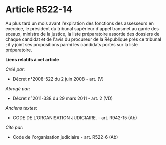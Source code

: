 # Article R522-14

Au plus tard un mois avant l'expiration des fonctions des assesseurs en exercice, le président du tribunal supérieur d'appel
transmet au garde des sceaux, ministre de la justice, la liste préparatoire assortie des dossiers de chaque candidat et de
l'avis du procureur de la République près ce tribunal ; il y joint ses propositions parmi les candidats portés sur la liste
préparatoire.

**Liens relatifs à cet article**

_Créé par_:

  - Décret n°2008-522 du 2 juin 2008 - art. (V)

_Abrogé par_:

  - Décret n°2011-338 du 29 mars 2011 - art. 2 (VD)

_Anciens textes_:

  - CODE DE L'ORGANISATION JUDICIAIRE. - art. R942-15 (Ab)

_Cité par_:

  - Code de l'organisation judiciaire - art. R522-6 (Ab)
